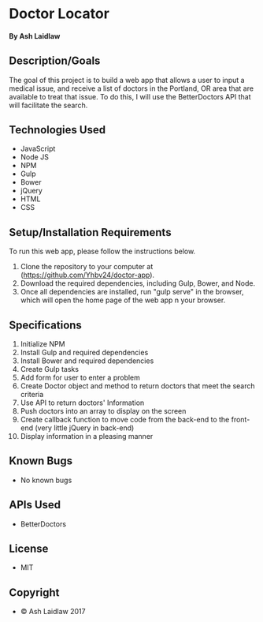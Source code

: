 # Doctor Locator
#### By Ash Laidlaw

## Description/Goals

The goal of this project is to build a web app that allows a user to input a medical issue, and receive a list of doctors in the Portland, OR area that are available to treat that issue. To do this, I will use the BetterDoctors API that will facilitate the search.

## Technologies Used
* JavaScript
* Node JS
* NPM
* Gulp
* Bower
* jQuery
* HTML
* CSS

## Setup/Installation Requirements

To run this web app, please follow the instructions below.

1. Clone the repository to your computer at (https://github.com/Yhbv24/doctor-app).
2. Download the required dependencies, including Gulp, Bower, and Node.
3. Once all dependencies are installed, run "gulp serve" in the browser, which will open the home page of the web app n your browser.

## Specifications

1. Initialize NPM
2. Install Gulp and required dependencies
3. Install Bower and required dependencies
4. Create Gulp tasks
5. Add form for user to enter a problem
6. Create Doctor object and method to return doctors that meet the search criteria
7. Use API to return doctors' Information
8. Push doctors into an array to display on the screen
9. Create callback function to move code from the back-end to the front-end (very little jQuery in back-end)
10. Display information in a pleasing manner

## Known Bugs
* No known bugs

## APIs Used
* BetterDoctors

## License
* MIT

## Copyright
* © Ash Laidlaw 2017
